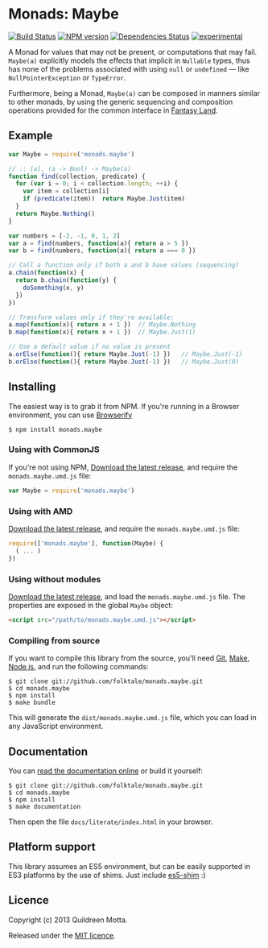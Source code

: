 Monads: Maybe
=============

[![Build Status](https://secure.travis-ci.org/folktale/monads.maybe.png?branch=master)](https://travis-ci.org/folktale/monads.maybe)
[![NPM version](https://badge.fury.io/js/monads.maybe.png)](http://badge.fury.io/js/monads.maybe)
[![Dependencies Status](https://david-dm.org/folktale/monads.maybe.png)](https://david-dm.org/folktale/monads.maybe)
[![experimental](http://hughsk.github.io/stability-badges/dist/experimental.svg)](http://github.com/hughsk/stability-badges)


A Monad for values that may not be present, or computations that may
fail. `Maybe(a)` explicitly models the effects that implicit in `Nullable`
types, thus has none of the problems associated with using `null` or
`undefined` — like `NullPointerException` or `TypeError`.

Furthermore, being a Monad, `Maybe(a)` can be composed in manners similar to
other monads, by using the generic sequencing and composition operations
provided for the common interface in
[Fantasy Land](https://github.com/fantasyland/fantasy-land).


## Example

```js
var Maybe = require('monads.maybe')

// :: [a], (a -> Bool) -> Maybe(a)
function find(collection, predicate) {
  for (var i = 0; i < collection.length; ++i) {
    var item = collection[i]
    if (predicate(item))  return Maybe.Just(item)
  }
  return Maybe.Nothing()
}

var numbers = [-2, -1, 0, 1, 2]
var a = find(numbers, function(a){ return a > 5 })
var b = find(numbers, function(a){ return a === 0 })

// Call a function only if both a and b have values (sequencing)
a.chain(function(x) {
  return b.chain(function(y) {
    doSomething(x, y)
  })
})

// Transform values only if they're available:
a.map(function(x){ return x + 1 })  // Maybe.Nothing
b.map(function(x){ return x + 1 })  // Maybe.Just(1)

// Use a default value if no value is present
a.orElse(function(){ return Maybe.Just(-1) })   // Maybe.Just(-1)
b.orElse(function(){ return Maybe.Just(-1) })   // Maybe.Just(0)
```


## Installing

The easiest way is to grab it from NPM. If you're running in a Browser
environment, you can use [Browserify][]

    $ npm install monads.maybe


### Using with CommonJS

If you're not using NPM, [Download the latest release][release], and require
the `monads.maybe.umd.js` file:

```js
var Maybe = require('monads.maybe')
```


### Using with AMD

[Download the latest release][release], and require the `monads.maybe.umd.js`
file:

```js
require(['monads.maybe'], function(Maybe) {
  ( ... )
})
```


### Using without modules

[Download the latest release][release], and load the `monads.maybe.umd.js`
file. The properties are exposed in the global `Maybe` object:

```html
<script src="/path/to/monads.maybe.umd.js"></script>
```


### Compiling from source

If you want to compile this library from the source, you'll need [Git][],
[Make][], [Node.js][], and run the following commands:

    $ git clone git://github.com/folktale/monads.maybe.git
    $ cd monads.maybe
    $ npm install
    $ make bundle
    
This will generate the `dist/monads.maybe.umd.js` file, which you can load in
any JavaScript environment.

    
## Documentation

You can [read the documentation online][docs] or build it yourself:

    $ git clone git://github.com/folktale/monads.maybe.git
    $ cd monads.maybe
    $ npm install
    $ make documentation

Then open the file `docs/literate/index.html` in your browser.


## Platform support

This library assumes an ES5 environment, but can be easily supported in ES3
platforms by the use of shims. Just include [es5-shim][] :)


## Licence

Copyright (c) 2013 Quildreen Motta.

Released under the [MIT licence](https://github.com/folktale/monads.maybe/blob/master/LICENCE).

<!-- links -->
[Fantasy Land]: https://github.com/fantasyland/fantasy-land
[Browserify]: http://browserify.org/
[release]: https://github.com/folktale/monads.maybe/releases/download/v0.2.1/monads.maybe-0.2.1.tar.gz
[Git]: http://git-scm.com/
[Make]: http://www.gnu.org/software/make/
[Node.js]: http://nodejs.org/
[es5-shim]: https://github.com/kriskowal/es5-shim
[docs]: http://folktale.github.io/monads.maybe
